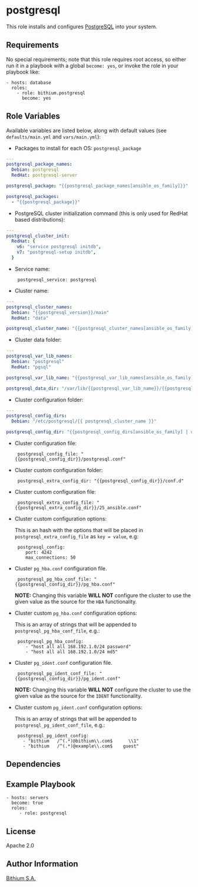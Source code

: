 postgresql
==========

This role installs and configures [PostgreSQL](https://postgresql.org/) into your system.

Requirements
------------

No special requirements; note that this role requires root access, so either run it in a playbook with a global `become: yes`, or invoke the role in your playbook like:

    - hosts: database
      roles:
        - role: bithium.postgresql
          become: yes

Role Variables
--------------

Available variables are listed below, along with default values (see `defaults/main.yml` and `vars/main.yml`):

 * Packages to install for each OS: `postgresql_package`

```yaml
---
postgresql_package_names:
  Debian: postgresql
  RedHat: postgresql-server

postgresql_package: "{{postgresql_package_names[ansible_os_family]}}"

postgresql_packages:
  - "{{postgresql_package}}"
```

 * PostgreSQL cluster initialization command (this is only used for RedHat based distributions):

```yaml
---
postgresql_cluster_init:
  RedHat: {
    v6: "service postgresql initdb",
    v7: "postgresql-setup initdb",
  }
```

 * Service name:

        postgresql_service: postgresql

 * Cluster name:

```yaml
---
postgresql_cluster_names:
  Debian: "{{postgresql_version}}/main"
  RedHat: "data"

postgresql_cluster_name: "{{postgresql_cluster_names[ansible_os_family]}}"
```

 * Cluster data folder:

```yaml
---
postgresql_var_lib_names:
  Debian: "postgresql"
  RedHat: "pgsql"

postgresql_var_lib_name: "{{postgresql_var_lib_names[ansible_os_family]}}"

postgresql_data_dir: "/var/lib/{{postgresql_var_lib_name}}/{{postgresql_cluster_name}}"
```

 * Cluster configuration folder:

```yaml
---
postgresql_config_dirs:
  Debian: "/etc/postgresql/{{ postgresql_cluster_name }}"

postgresql_config_dir: "{{postgresql_config_dirs[ansible_os_family] | default(postgresql_data_dir)}}"
```

 * Cluster configuration file:

        postgresql_config_file: "{{postgresql_config_dir}}/postgresql.conf"

 * Cluster custom configuration folder:

        postgresql_extra_config_dir: "{{postgresql_config_dir}}/conf.d"

 * Cluster custom configuration file:

        postgresql_extra_config_file: "{{postgresql_extra_config_dir}}/25_ansible.conf"

 * Cluster custom configuration options:

   This is an hash with the options that will be placed in `postgresql_extra_config_file` as `key = value`, e.g:

        postgresql_config:
           port: 4242
           max_connections: 50

 * Cluster `pg_hba.conf` configuration file.

        postgresql_pg_hba_conf_file: "{{postgresql_config_dir}}/pg_hba.conf"

   **NOTE:** Changing this variable **WILL NOT** configure the cluster to use the given value as the
   source for the `HBA` functionality.

 * Cluster custom `pg_hba.conf` configuration options:

   This is an array of strings that will be appended to `postgresql_pg_hba_conf_file`, e.g.:

        postgresql_pg_hba_config:
           - "host all all 168.192.1.0/24 password"
           - "host all all 168.192.1.0/24 md5"

 * Cluster `pg_ident.conf` configuration file.

        postgresql_pg_ident_conf_file: "{{postgresql_config_dir}}/pg_ident.conf"

   **NOTE:** Changing this variable **WILL NOT** configure the cluster to use the given value as the
   source for the `IDENT` functionality.

 * Cluster custom `pg_ident.conf` configuration options:

   This is an array of strings that will be appended to `postgresql_pg_ident_conf_file`, e.g.:

        postgresql_pg_ident_config:
          - "bithium   /^(.*)@bithium\\.com$      \\1"
          - "bithium   /^(.*)@example\\.com$    guest"

Dependencies
------------

Example Playbook
----------------

    - hosts: servers
      become: true
      roles:
         - role: postgresql

License
-------

Apache 2.0

Author Information
------------------

[Bithium S.A.](https://www.bithium.com/)
